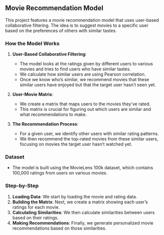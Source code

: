 ## Movie Recommendation Model

This project features a movie recommendation model that uses user-based collaborative filtering. The idea is to suggest movies to a specific user based on the preferences of others with similar tastes.

### How the Model Works

1. **User-Based Collaborative Filtering**:
   - The model looks at the ratings given by different users to various movies and tries to find users who have similar tastes.
   - We calculate how similar users are using Pearson correlation.
   - Once we know who’s similar, we recommend movies that these similar users have enjoyed but that the target user hasn’t seen yet.

2. **User-Movie Matrix**:
   - We create a matrix that maps users to the movies they've rated.
   - This matrix is crucial for figuring out which users are similar and what recommendations to make.

3. **The Recommendation Process**:
   - For a given user, we identify other users with similar rating patterns.
   - We then recommend the top-rated movies from these similar users, focusing on movies the target user hasn’t watched yet.

### Dataset

- The model is built using the MovieLens 100k dataset, which contains 100,000 ratings from users on various movies.

### Step-by-Step

1. **Loading Data**: We start by loading the movie and rating data.
2. **Building the Matrix**: Next, we create a matrix showing each user’s ratings for each movie.
3. **Calculating Similarities**: We then calculate similarities between users based on their ratings.
4. **Making Recommendations**: Finally, we generate personalized movie recommendations based on those similarities.
